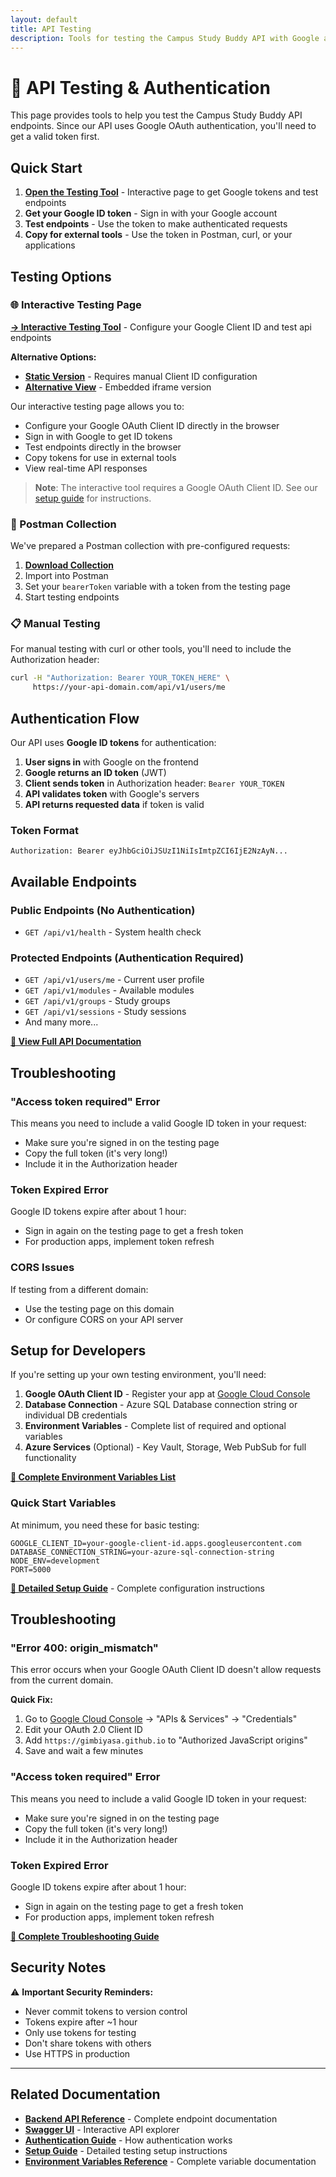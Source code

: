```yaml
---
layout: default
title: API Testing
description: Tools for testing the Campus Study Buddy API with Google authentication
---
```


# 🔐 API Testing & Authentication

This page provides tools to help you test the Campus Study Buddy API endpoints. Since our API uses Google OAuth authentication, you'll need to get a valid token first.

## Quick Start

1. **[Open the Testing Tool](api-testing.html)** - Interactive page to get Google tokens and test endpoints
2. **Get your Google ID token** - Sign in with your Google account
3. **Test endpoints** - Use the token to make authenticated requests
4. **Copy for external tools** - Use the token in Postman, curl, or your applications

## Testing Options

### 🌐 Interactive Testing Page  
**[→ Interactive Testing Tool](api-testing-template.html)** - Configure your Google Client ID and test api endpoints

**Alternative Options:**
- **[Static Version](api-testing.html)** - Requires manual Client ID configuration  
- **[Alternative View](tool.md)** - Embedded iframe version

Our interactive testing page allows you to:
- Configure your Google OAuth Client ID directly in the browser
- Sign in with Google to get ID tokens
- Test endpoints directly in the browser
- Copy tokens for use in external tools
- View real-time API responses

> **Note**: The interactive tool requires a Google OAuth Client ID. See our [setup guide](setup.md#how-to-get-google-oauth-client-id) for instructions.

### 📮 Postman Collection
We've prepared a Postman collection with pre-configured requests:

1. **[Download Collection](../Campus_Study_Buddy_API.postman_collection.json)**
2. Import into Postman
3. Set your `bearerToken` variable with a token from the testing page
4. Start testing endpoints

### 📋 Manual Testing
For manual testing with curl or other tools, you'll need to include the Authorization header:

```bash
curl -H "Authorization: Bearer YOUR_TOKEN_HERE" \
     https://your-api-domain.com/api/v1/users/me
```

## Authentication Flow

Our API uses **Google ID tokens** for authentication:

1. **User signs in** with Google on the frontend
2. **Google returns an ID token** (JWT)
3. **Client sends token** in Authorization header: `Bearer YOUR_TOKEN`
4. **API validates token** with Google's servers
5. **API returns requested data** if token is valid

### Token Format
```
Authorization: Bearer eyJhbGciOiJSUzI1NiIsImtpZCI6IjE2NzAyN...
```

## Available Endpoints

### Public Endpoints (No Authentication)
- `GET /api/v1/health` - System health check

### Protected Endpoints (Authentication Required)
- `GET /api/v1/users/me` - Current user profile
- `GET /api/v1/modules` - Available modules
- `GET /api/v1/groups` - Study groups
- `GET /api/v1/sessions` - Study sessions
- And many more...

**[📖 View Full API Documentation](../backend/api/)**

## Troubleshooting

### "Access token required" Error
This means you need to include a valid Google ID token in your request:
- Make sure you're signed in on the testing page
- Copy the full token (it's very long!)
- Include it in the Authorization header

### Token Expired Error
Google ID tokens expire after about 1 hour:
- Sign in again on the testing page to get a fresh token
- For production apps, implement token refresh

### CORS Issues
If testing from a different domain:
- Use the testing page on this domain
- Or configure CORS on your API server

## Setup for Developers

If you're setting up your own testing environment, you'll need:

1. **Google OAuth Client ID** - Register your app at [Google Cloud Console](https://console.cloud.google.com/)
2. **Database Connection** - Azure SQL Database connection string or individual DB credentials
3. **Environment Variables** - Complete list of required and optional variables
4. **Azure Services** (Optional) - Key Vault, Storage, Web PubSub for full functionality

**[📖 Complete Environment Variables List](setup.md#required-environment-variables)**

### Quick Start Variables
At minimum, you need these for basic testing:
```env
GOOGLE_CLIENT_ID=your-google-client-id.apps.googleusercontent.com
DATABASE_CONNECTION_STRING=your-azure-sql-connection-string
NODE_ENV=development
PORT=5000
```

**[📖 Detailed Setup Guide](setup.md)** - Complete configuration instructions

## Troubleshooting

### "Error 400: origin_mismatch"
This error occurs when your Google OAuth Client ID doesn't allow requests from the current domain.

**Quick Fix:**
1. Go to [Google Cloud Console](https://console.cloud.google.com/) → "APIs & Services" → "Credentials"
2. Edit your OAuth 2.0 Client ID
3. Add `https://gimbiyasa.github.io` to "Authorized JavaScript origins"
4. Save and wait a few minutes

### "Access token required" Error
This means you need to include a valid Google ID token in your request:
- Make sure you're signed in on the testing page
- Copy the full token (it's very long!)
- Include it in the Authorization header

### Token Expired Error
Google ID tokens expire after about 1 hour:
- Sign in again on the testing page to get a fresh token
- For production apps, implement token refresh

**[📖 Complete Troubleshooting Guide](setup.md#troubleshooting)**

## Security Notes

⚠️ **Important Security Reminders:**
- Never commit tokens to version control
- Tokens expire after ~1 hour
- Only use tokens for testing
- Don't share tokens with others
- Use HTTPS in production

---

## Related Documentation
- **[Backend API Reference](../backend/api/)** - Complete endpoint documentation
- **[Swagger UI](../docs/swagger/)** - Interactive API explorer
- **[Authentication Guide](../backend/services/#authentication)** - How authentication works
- **[Setup Guide](setup.md)** - Detailed testing setup instructions
- **[Environment Variables Reference](environment-variables.md)** - Complete variable documentation